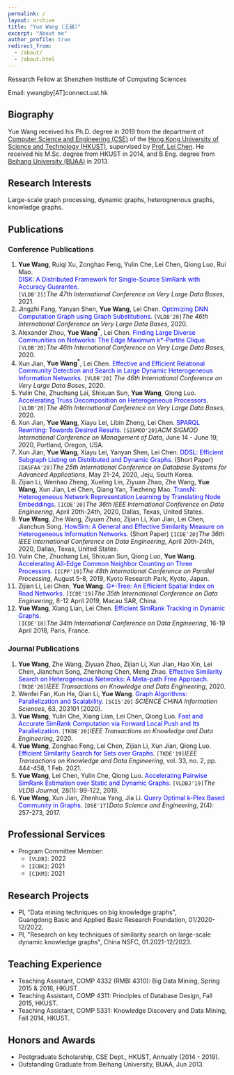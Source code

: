 ```yaml
---
permalink: /
layout: archive
title: "Yue Wang (王越)"
excerpt: "About me"
author_profile: true
redirect_from: 
  - /about/
  - /about.html
---
```

Research Fellow at Shenzhen Institute of Computing Sciences

Email: ywangby[AT]connect.ust.hk

## Biography
Yue Wang received his Ph.D. degree in 2019
from the department of [Computer Science and Engineering (CSE)](https://www.cse.ust.hk/)
of the [Hong Kong University of Science and Technology (HKUST)](https://www.ust.hk/),
supervised by [Prof. Lei Chen](http://www.cse.ust.hk/~leichen/).
He received his M.Sc. degree from HKUST in 2014,
and B.Eng. degree from [Beihang University (BUAA)](http://ev.buaa.edu.cn/)  in 2013.


## Research Interests
Large-scale graph processing, dynamic graphs, heterognenous graphs, knowledge graphs.

## Publications
### Conference Publications
1. **Yue Wang**, Ruiqi Xu, Zonghao Feng, Yulin Che, Lei Chen, Qiong Luo, Rui Mao. <br/>
<font color="blue">DISK: A Distributed Framework for Single-Source SimRank with Accuracy Guarantee.</font><br/>
`[VLDB'21]`_The 47th International Conference on Very Large Data Bases_, 2021. 
1. Jingzhi Fang, Yanyan Shen, **Yue Wang**, Lei Chen.
<font color="blue"> Optimizing DNN Computation Graph using Graph Substitutions</font>.
`[VLDB'20]`_The 46th International Conference on Very Large Data Bases_, 2020.
1. Alexander Zhou, **Yue Wang<sup>*</sup>**, Lei Chen. 
<font color="blue"> Finding Large Diverse Communities on Networks: The Edge Maximum k*-Partite Clique</font>.
`[VLDB'20]`_The 46th International Conference on Very Large Data Bases_, 2020.
1. Xun Jian, **Yue Wang<sup>*</sup>**, Lei Chen. 
<font color="blue"> Effective and Efficient Relational Community Detection and Search in Large Dynamic Heterogeneous Information Networks</font>.
`[VLDB'20]` _The 46th International Conference on Very Large Data Bases_, 2020.
1. Yulin Che, Zhuohang Lai, Shixuan Sun, **Yue Wang**, Qiong Luo. 
 <font color="blue"> Accelerating Truss Decomposition on Heterogeneous Processors</font>.
`[VLDB'20]`_The 46th International Conference on Very Large Data Bases_, 2020.
1. Xun Jian, **Yue Wang**, Xiayu Lei, Libin Zheng, Lei Chen. 
<font color="blue"> SPARQL Rewriting: Towards Desired Results</font>. 
`[SIGMOD'20]`_ACM SIGMOD International Conference on Management of Data_, June 14 - June 19, 2020, Portland, Oregon, USA.
1. Xun Jian, **Yue Wang**, Xiayu Lei, Yanyan Shen, Lei Chen. 
<font color="blue"> DDSL: Efficient Subgraph Listing on Distributed and Dynamic Graphs</font>. (Short Paper) 
`[DASFAA'20]`_The 25th International Conference on Database Systems for Advanced Applications_, May 21-24, 2020, Jeju, South Korea.
1. Zijian Li, Wenhao Zheng, Xueling Lin, Ziyuan Zhao, Zhe Wang, **Yue Wang**, Xun Jian, Lei Chen, Qiang Yan, Tiezheng Mao.
<font color="blue">TransN: Heterogeneous Network Representation Learning by Translating Node Embeddings</font>. 
`[ICDE'20]`_The 36th IEEE International Conference on Data Engineering_, April 20th-24th, 2020, Dallas, Texas, United States.
1. **Yue Wang**, Zhe Wang, Ziyuan Zhao, Zijian Li,  Xun Jian,  Lei Chen,  Jianchun Song.
<font color="blue">HowSim: A General and Effective Similarity Measure on Heterogeneous Information Networks</font>. (Short Paper)
`[ICDE'20]`_The 36th IEEE International Conference on Data Engineering_, April 20th-24th, 2020, Dallas, Texas, United States.
1.  Yulin Che, Zhuohang Lai, Shixuan Sun, Qiong Luo, **Yue Wang**.
<font color="blue">Accelerating All-Edge Common Neighbor Counting on Three Processors</font>.
`[ICPP'19]`_The 48th International Conference on Parallel Processing_, August 5-8, 2019, Kyoto Research Park, Kyoto, Japan.
1.  Zijian Li, Lei Chen, **Yue Wang**.
<font color="blue">G*-Tree: An Efficient Spatial Index on Road Networks</font>.
`[ICDE'19]`_The 35th International Conference on Data Engineering_, 8-12 April 2019, Macau SAR, China.
1.  **Yue Wang**, Xiang Lian, Lei Chen.
<font color="blue">Efficient SimRank Tracking in Dynamic Graphs</font>.  
`[ICDE'18]`_The 34th International Conference on Data Engineering_, 16-19  April 2018, Paris, France.

### Journal Publications
1. **Yue Wang**, Zhe Wang, Ziyuan Zhao, Zijian Li, Xun Jian, Hao Xin, Lei Chen, Jianchun Song, Zhenhong Chen, Meng Zhao.
<font color="blue">Effective Similarity Search on Heterogeneous Networks: A Meta-path Free Approach</font>.
`[TKDE'20]`_IEEE Transactions on Knowledge and Data Engineering_, 2020.
1. Wenfei Fan, Kun He, Qian Li, **Yue Wang**.
<font color="blue">Graph Algorithms: Parallelization and Scalability</font>.
`[SCIS'20]` _SCIENCE CHINA Information Sciences_, 63, 203101 (2020).
1. **Yue Wang**, Yulin Che, Xiang Lian, Lei Chen, Qiong Luo.
<font color="blue">Fast and Accurate SimRank Computation via Forward Local Push and Its Parallelization</font>.
`[TKDE'20]`_IEEE Transactions on Knowledge and Data Engineering_, 2020.
1. **Yue Wang**, Zonghao Feng, Lei Chen, Zijian Li, Xun Jian, Qiong Luo.
 <font color="blue">Efficient Similarity Search for Sets over Graphs</font>.
`[TKDE'19]`_IEEE Transactions on Knowledge and Data Engineering_, vol. 33, no. 2, pp. 444-458, 1 Feb. 2021.
1.  **Yue Wang**, Lei Chen, Yulin Che, Qiong Luo.
<font color="blue">Accelerating Pairwise SimRank Estimation over Static and Dynamic Graphs</font>. 
`[VLDBJ'19]`_The VLDB Journal_, 28(1): 99-122, 2019. 
1.  **Yue Wang**, Xun Jian, Zhenhua Yang, Jia Li.
<font color="blue">Query Optimal k-Plex Based Community in Graphs</font>.
`[DSE'17]`_Data Science and Engineering_, 2(4): 257-273, 2017.

## Professional Services
- Program Committee Member:
    - `[VLDB]`: 2022
    - `[ICBK]`: 2021
    - `[CIKM]`: 2021

## Research Projects
- PI, "Data mining techniques on big knowledge graphs", Guangdong Basic and Applied Basic Research Foundation, 01/2020-12/2022.
- PI, "Research on key techniques of similarity search on large-scale dynamic knowledge graphs", China NSFC, 01.2021-12/2023.

## Teaching Experience
- Teaching Assistant, COMP 4332 (RMBI 4310): Big Data Mining, Spring 2015 & 2016, HKUST.
- Teaching Assistant, COMP 4311: Principles of Database Design, Fall 2015, HKUST.
- Teaching Assistant, COMP 5331: Knowledge Discovery and Data Mining, Fall 2014, HKUST.


## Honors and Awards
- Postgraduate Scholarship, CSE Dept., HKUST, Annually (2014 - 2019).
- Outstanding Graduate from Beihang University, BUAA, Jun 2013.
